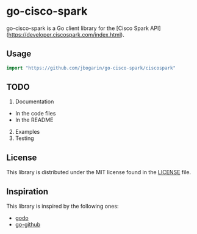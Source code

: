# go-cisco-spark #
go-cisco-spark is a Go client library for the [Cisco Spark API] (https://developer.ciscospark.com/index.html).

## Usage ##

```go
import "https://github.com/jbogarin/go-cisco-spark/ciscospark"

```

## TODO ##

1. Documentation
  * In the code files
  * In the README
2. Examples
3. Testing

## License ##

This library is distributed under the MIT license found in the [LICENSE](./LICENSE) file.

## Inspiration ##

This library is inspired by the following ones:

- [godo](https://github.com/digitalocean/godo)
- [go-github](https://github.com/google/go-github)

